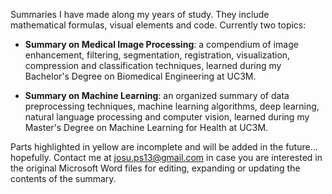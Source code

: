 Summaries I have made along my years of study. They include mathematical formulas, visual elements and code. Currently two topics:

* **Summary on Medical Image Processing**: a compendium of image enhancement, filtering, segmentation, registration, visualization, compression and classification techniques, learned during my Bachelor's Degree on Biomedical Engineering at UC3M.

* **Summary on Machine Learning**: an organized summary of data preprocessing techniques, machine learning algorithms, deep learning, natural language processing and computer vision, learned during my Master's Degree on Machine Learning for Health at UC3M.

Parts highlighted in yellow are incomplete and will be added in the future... hopefully. Contact me at josu.ps13@gmail.com in case you are interested in the original Microsoft Word files for editing, expanding or updating the contents of the summary.
